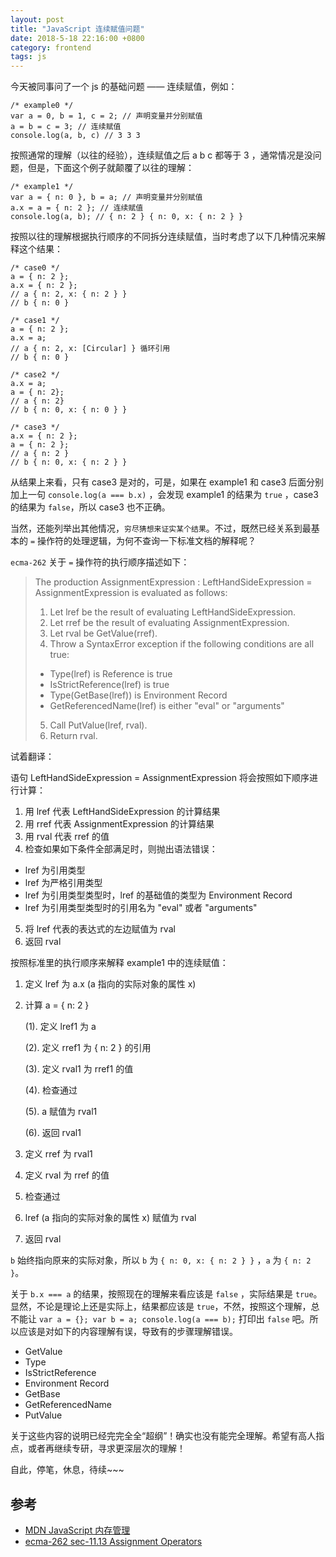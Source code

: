 ```yaml
---
layout: post
title: "JavaScript 连续赋值问题"
date: 2018-5-18 22:16:00 +0800
category: frontend
tags: js
---
```


今天被同事问了一个 js 的基础问题 —— 连续赋值，例如：

```
/* example0 */
var a = 0, b = 1, c = 2; // 声明变量并分别赋值
a = b = c = 3; // 连续赋值
console.log(a, b, c) // 3 3 3
```

按照通常的理解（以往的经验），连续赋值之后 a b c 都等于 3 ，通常情况是没问题，但是，下面这个例子就颠覆了以往的理解：

```
/* example1 */
var a = { n: 0 }, b = a; // 声明变量并分别赋值
a.x = a = { n: 2 }; // 连续赋值
console.log(a, b); // { n: 2 } { n: 0, x: { n: 2 } }
```

按照以往的理解根据执行顺序的不同拆分连续赋值，当时考虑了以下几种情况来解释这个结果：

```
/* case0 */
a = { n: 2 };
a.x = { n: 2 };
// a { n: 2, x: { n: 2 } }
// b { n: 0 }

/* case1 */
a = { n: 2 };
a.x = a;
// a { n: 2, x: [Circular] } 循环引用
// b { n: 0 }

/* case2 */
a.x = a;
a = { n: 2};
// a { n: 2}
// b { n: 0, x: { n: 0 } }

/* case3 */
a.x = { n: 2 };
a = { n: 2 };
// a { n: 2 }
// b { n: 0, x: { n: 2 } }
```

从结果上来看，只有 case3 是对的，可是，如果在 example1 和 case3 后面分别加上一句 `console.log(a === b.x)` ，会发现 example1 的结果为 `true` ，case3 的结果为 `false`，所以 case3 也不正确。

当然，还能列举出其他情况，`穷尽猜想来证实某个结果`。不过，既然已经关系到最基本的 `=` 操作符的处理逻辑，为何不查询一下标准文档的解释呢？

`ecma-262` 关于 `=` 操作符的执行顺序描述如下：

> The production AssignmentExpression : LeftHandSideExpression = AssignmentExpression is evaluated as follows:
>
> 1.  Let lref be the result of evaluating LeftHandSideExpression.
> 2.  Let rref be the result of evaluating AssignmentExpression.
> 3.  Let rval be GetValue(rref).
> 4.  Throw a SyntaxError exception if the following conditions are all true:
>
> * Type(lref) is Reference is true
> * IsStrictReference(lref) is true
> * Type(GetBase(lref)) is Environment Record
> * GetReferencedName(lref) is either "eval" or "arguments"
>
> 5.  Call PutValue(lref, rval).
> 6.  Return rval.

试着翻译：

语句 LeftHandSideExpression = AssignmentExpression 将会按照如下顺序进行计算：

1.  用 lref 代表 LeftHandSideExpression 的计算结果
2.  用 rref 代表 AssignmentExpression 的计算结果
3.  用 rval 代表 rref 的值
4.  检查如果如下条件全部满足时，则抛出语法错误：

* lref 为引用类型
* lref 为严格引用类型
* lref 为引用类型类型时，lref 的基础值的类型为 Environment Record
* lref 为引用类型类型时的引用名为 "eval" 或者 "arguments"

5.  将 lref 代表的表达式的左边赋值为 rval
6.  返回 rval

按照标准里的执行顺序来解释 example1 中的连续赋值：

1.  定义 lref 为 a.x (a 指向的实际对象的属性 x)
2.  计算 a = { n: 2 }

    (1). 定义 lref1 为 a

    (2). 定义 rref1 为 { n: 2 } 的引用

    (3). 定义 rval1 为 rref1 的值

    (4). 检查通过

    (5). a 赋值为 rval1

    (6). 返回 rval1

3.  定义 rref 为 rval1
4.  定义 rval 为 rref 的值
5.  检查通过
6.  lref (a 指向的实际对象的属性 x) 赋值为 rval
7.  返回 rval

`b` 始终指向原来的实际对象，所以 `b` 为 `{ n: 0, x: { n: 2 } }` ，`a` 为 `{ n: 2 }`。

关于 `b.x === a` 的结果，按照现在的理解来看应该是 `false` ，实际结果是 `true`。显然，不论是理论上还是实际上，结果都应该是 `true`，不然，按照这个理解，总不能让 `var a = {}; var b = a; console.log(a === b);` 打印出 `false` 吧。所以应该是对如下的内容理解有误，导致有的步骤理解错误。

* GetValue
* Type
* IsStrictReference
* Environment Record
* GetBase
* GetReferencedName
* PutValue

关于这些内容的说明已经完完全全“超纲”！确实也没有能完全理解。希望有高人指点，或者再继续专研，寻求更深层次的理解！

自此，停笔，休息，待续~~~

## 参考

* [MDN JavaScript 内存管理](https://developer.mozilla.org/zh-CN/docs/Web/JavaScript/Memory_Management)
* [ecma-262 sec-11.13 Assignment Operators](https://www.ecma-international.org/ecma-262/5.1/#sec-11.13)
